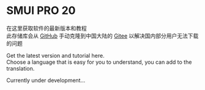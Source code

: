 # SMUI PRO 20
在这里获取软件的最新版本和教程  
此存储库会从 [GitHub](https://github.com/Lake1059/SMUI-PRO-20) 手动克隆到中国大陆的 [Gitee](https://gitee.com/Lake1059/SMUI-PRO-20) 以解决国内部分用户无法下载的问题

Get the latest version and tutorial here.  
Choose a language that is easy for you to understand, you can add to the translation.

Currently under development...
